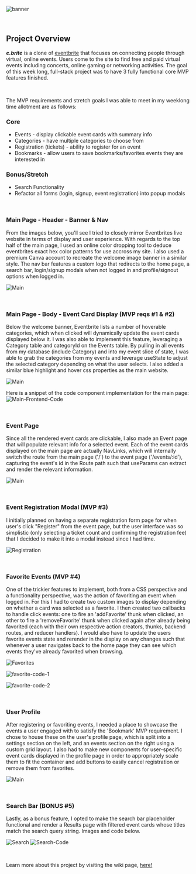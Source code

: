 ![banner](https://github.com/eramsay20/eBrite/blob/master/wiki-resources/eBrite-banner-1.png?raw=true)

&nbsp;&nbsp;&nbsp;&nbsp;&nbsp;&nbsp;&nbsp;&nbsp;&nbsp;&nbsp;
&nbsp;&nbsp;&nbsp;&nbsp;&nbsp;&nbsp;&nbsp;&nbsp;&nbsp;&nbsp;

## Project Overview

***e.brite*** is a clone of [eventbrite](https://www.eventbrite.com/) that focuses on connecting people through virtual, online events. Users come to the site to find free and paid virtual events including concerts, online gaming or networking activities. The goal of this week long, full-stack project was to have 3 fully functional core MVP features finished. 

&nbsp;&nbsp;&nbsp;&nbsp;&nbsp;&nbsp;&nbsp;&nbsp;&nbsp;&nbsp;

The MVP requirements and stretch goals I was able to meet in my weeklong time allotment are as follows:

### Core
- Events - display clickable event cards with summary info
- Categories - have multiple categories to choose from
- Registration (tickets) - ability to register for an event
- Bookmarks - allow users to save bookmarks/favorites events they are interested in

### Bonus/Stretch
- Search Functionality
- Refactor all forms (login, signup, event registration) into popup modals

&nbsp;&nbsp;&nbsp;&nbsp;&nbsp;&nbsp;&nbsp;&nbsp;&nbsp;&nbsp;

### Main Page - Header - Banner & Nav
From the images below, you'll see I tried to closely mirror Eventbrites live website in terms of display and user experience. With regards to the top half of the main page, I used an online color dropping tool to deduce eventbrites exact hex color patterns for use accross my site. I also used a premium Canva account to recreate the welcome image banner in a similar style. The nav bar features a custom logo that redirects to the home page, a search bar, login/signup modals when not logged in and profile/signout options when logged in. 

![Main](https://github.com/eramsay20/ebrite/blob/master/wiki-resources/eventbrite-comparison/main.png?raw=true)

&nbsp;&nbsp;&nbsp;&nbsp;&nbsp;&nbsp;&nbsp;&nbsp;&nbsp;&nbsp;

### Main Page - Body - Event Card Display (MVP reqs #1 & #2)
Below the welcome banner, Eventbrite lists a number of hoverable categories, which when clicked will dynamically update the event cards displayed below it. I was also able to implement this feature, leveraging a Category table and categoryId on the Events table. By pulling in all events from my database (include Category) and into my event slice of state, I was able to grab the categories from my events and leverage useState to adjust the selected category depending on what the user selects. I also added a similar blue highlight and hover css properties as the main website. 

![Main](https://github.com/eramsay20/ebrite/blob/master/wiki-resources/eventbrite-comparison/event-card-display.png?raw=true)

Here is a snippet of the code component implementation for the main page:
![Main-Frontend-Code](https://github.com/eramsay20/ebrite/blob/master/wiki-resources/ebrite-code-snippets/frontend/main-header-event-display.png?raw=true)

&nbsp;&nbsp;&nbsp;&nbsp;&nbsp;&nbsp;&nbsp;&nbsp;&nbsp;&nbsp;

### Event Page 
Since all the rendered event cards are clickable, I also made an Event page that will populate relevant info for a selected event. Each of the event cards displayed on the main page are actually NavLinks, which will internally switch the route from the main page ('/') to the event page ('/events/:id'), capturing the event's id in the Route path such that useParams can extract and render the relevant information. 

![Main](https://github.com/eramsay20/ebrite/blob/master/wiki-resources/eventbrite-comparison/event-page.png?raw=true)

&nbsp;&nbsp;&nbsp;&nbsp;&nbsp;&nbsp;&nbsp;&nbsp;&nbsp;&nbsp;

### Event Registration Modal (MVP #3)
I initially planned on having a separate registration form page for when user's click "Register" from the event page, but the user interface was so simplistic (only selecting a ticket count and confirming the registration fee) that I decided to make it into a modal instead since I had time. 

![Registration](https://github.com/eramsay20/ebrite/blob/master/wiki-resources/eventbrite-comparison/event-reg-modal.png?raw=true)

&nbsp;&nbsp;&nbsp;&nbsp;&nbsp;&nbsp;&nbsp;&nbsp;&nbsp;&nbsp;

### Favorite Events (MVP #4)
One of the trickier features to implement, both from a CSS perspective and a functionality perspective, was the action of favoriting an event when logged in. For this I had to create two custom images to display depending on whether a card was selected as a favorite. I then created two callbacks to handle click events: one to fire an 'addFavorite' thunk when clicked, an other to fire a 'removeFavorite' thunk when clicked again after already being favorited (each with their own respective action creators, thunks, backend routes, and reducer handlers). I would also have to update the users favorite events state and rerender in the display on any changes such that whenever a user navigates back to the home page they can see which events they've already favorited when browsing.

![Favorites](https://github.com/eramsay20/ebrite/blob/master/wiki-resources/eventbrite-comparison/favoriting-events.png?raw=true)

![favorite-code-1](https://github.com/eramsay20/ebrite/blob/master/wiki-resources/ebrite-code-snippets/frontend/event-card-top-favorite-logic.png?raw=true)

![favorite-code-2](https://github.com/eramsay20/ebrite/blob/master/wiki-resources/ebrite-code-snippets/frontend/event-card-bottom-favorite-logic.png?raw=true)

&nbsp;&nbsp;&nbsp;&nbsp;&nbsp;&nbsp;&nbsp;&nbsp;&nbsp;&nbsp;

### User Profile 
After registering or favoriting events, I needed a place to showcase the events a user engaged with to satisfy the 'Bookmark' MVP requirement. I chose to house these on the user's profile page, which is split into a settings section on the left, and an events section on the right using a custom grid layout. I also had to make new components for user-specific event cards displayed in the profile page in order to appropriately scale them to fit the container and add buttons to easily cancel registration or remove them from favorites. 

![Main](https://github.com/eramsay20/ebrite/blob/master/wiki-resources/eventbrite-comparison/profile.png?raw=true)

&nbsp;&nbsp;&nbsp;&nbsp;&nbsp;&nbsp;&nbsp;&nbsp;&nbsp;&nbsp;

### Search Bar (BONUS #5)
Lastly, as a bonus feature, I opted to make the search bar placeholder functional and render a Results page with filtered event cards whose titles match the search query string. Images and code below. 

![Search](https://github.com/eramsay20/ebrite/blob/master/wiki-resources/eventbrite-comparison/search-results.png?raw=true)
![Search-Code](https://github.com/eramsay20/ebrite/blob/master/wiki-resources/ebrite-code-snippets/frontend/search-frontend.png?raw=true)

&nbsp;&nbsp;&nbsp;&nbsp;&nbsp;&nbsp;&nbsp;&nbsp;&nbsp;&nbsp;

Learn more about this project by visiting the wiki page, [here!](https://github.com/eramsay20/ebrite/wiki)
